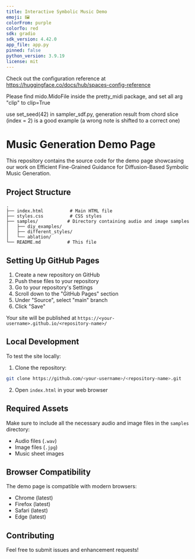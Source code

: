 ```yaml
---
title: Interactive Symbolic Music Demo
emoji: 🖼
colorFrom: purple
colorTo: red
sdk: gradio
sdk_version: 4.42.0
app_file: app.py
pinned: false
python_version: 3.9.19
license: mit
---
```


Check out the configuration reference at https://huggingface.co/docs/hub/spaces-config-reference

Please find mido.MidoFile inside the pretty_midi package, and set all arg "clip" to clip=True

use set_seed(42) in sampler_sdf.py, generation result from chord slice (index = 2) is a good example (a wrong note is shifted to a correct one)

# Music Generation Demo Page

This repository contains the source code for the demo page showcasing our work on Efficient Fine-Grained Guidance for Diffusion-Based Symbolic Music Generation.

## Project Structure

```
.
├── index.html          # Main HTML file
├── styles.css          # CSS styles
├── samples/           # Directory containing audio and image samples
│   ├── diy_examples/
│   ├── different_styles/
│   └── ablation/
└── README.md          # This file
```

## Setting Up GitHub Pages

1. Create a new repository on GitHub
2. Push these files to your repository
3. Go to your repository's Settings
4. Scroll down to the "GitHub Pages" section
5. Under "Source", select "main" branch
6. Click "Save"

Your site will be published at `https://<your-username>.github.io/<repository-name>/`

## Local Development

To test the site locally:

1. Clone the repository:
```bash
git clone https://github.com/<your-username>/<repository-name>.git
```

2. Open `index.html` in your web browser

## Required Assets

Make sure to include all the necessary audio and image files in the `samples` directory:

- Audio files (`.wav`)
- Image files (`.jpg`)
- Music sheet images

## Browser Compatibility

The demo page is compatible with modern browsers:
- Chrome (latest)
- Firefox (latest)
- Safari (latest)
- Edge (latest)

## Contributing

Feel free to submit issues and enhancement requests!